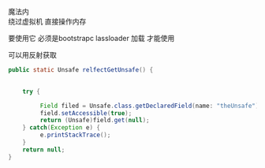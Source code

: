 魔法内  
绕过虚拟机 直接操作内存

要使用它  必须是bootstrapc lassloader 加载  才能使用   


可以用反射获取
```java
public static Unsafe relfectGetUnsafe() {
	

	try {

	     Field filed = Unsafe.class.getDeclaredField(name: "theUnsafe");
	     field.setAccessible(true);
	     return (Unsafe)field.get(null);
	} catch(Exception e) {
	     e.printStackTrace();
	}
	return null;
}
```
